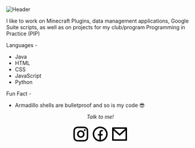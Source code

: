 <img src="https://github.com/garfieldowner/garfieldowner/blob/main/IMAGES/githubheader.png" alt="Header">

I like to work on Minecraft Plugins, data management applications, Google Suite scripts, as well as on projects for my club/program Programming in Practice (PIP)

Languages - 

 - Java
 - HTML
 - CSS
 - JavaScript
 - Python

Fun Fact - 

 - Armadillo shells are bulletproof and so is my code 😎

<p align="center">
  <i>Talk to me!</i>

  <p align="center">
    <a href="https://www.instagram.com/hayesbounds/" alt="Instagram"><img src="https://github.com/garfieldowner/garfieldowner/blob/main/IMAGES/instagram-line.svg"></a>
    <a href="https://www.facebook.com/hayes.bounds/" alt="Facebook"><img src="https://github.com/garfieldowner/garfieldowner/blob/main/IMAGES/facebook-circle-line.svg"></a>
    <a href="mailto:ervinbounds@gmail.com" alt="Email me!"><img src="https://github.com/garfieldowner/garfieldowner/blob/main/IMAGES/mail-line.svg"></a>
  </p>
